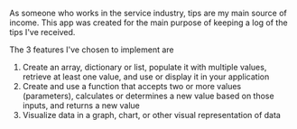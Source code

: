 As someone who works in the service industry, tips are my main source of income. This app was created for the main purpose of keeping a log of the tips I've received. 

The 3 features I've chosen to implement are 
  1) Create an array, dictionary or list, populate it with multiple values, retrieve at least one value, and use or display it in your application
  2) Create and use a function that accepts two or more values (parameters), calculates or determines a new value based on those inputs, and returns a new value
  3) Visualize data in a graph, chart, or other visual representation of data
